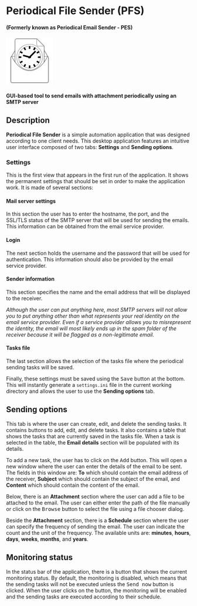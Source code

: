 # Periodical File Sender (PFS)
#### (Formerly known as Periodical Email Sender - PES)

<img src="periodical_file_sender/icon.svg" width="128" height="128" alt="PFS icon">

#### GUI-based tool to send emails with attachment periodically using an SMTP server

## Description

**Periodical File Sender** is a simple automation application that was designed
according to one client needs. This desktop application features an intuitive
user interface composed of two tabs: **Settings** and **Sending options**.

### Settings

This is the first view that appears in the first run of the application. It
shows the permanent settings that should be set in order to make the
application work. It is made of several sections:

#### Mail server settings

In this section the user has to enter the hostname, the port, and the SSL/TLS
status of the SMTP server that will be used for sending the emails. This
information can be obtained from the email service provider.

#### Login

The next section holds the username and the password that will be used for
authentication. This information should also be provided by the email service
provider.

#### Sender information

This section specifies the name and the email address that will be displayed
to the receiver.

_Although the user can put anything here, most SMTP servers
will not allow you to put anything other than what represents your real
identity on the email service provider. Even if a service provider allows
you to misrepresent the identity, the email will most likely ends up in the
spam folder of the receiver because it will be flagged as a non-legitimate
email._

#### Tasks file

The last section allows the selection of the tasks file where the periodical
sending tasks will be saved.

Finally, these settings must be saved using the <kbd>Save</kbd> button at the
bottom. This will instantly generate a `settings.ini` file in the current
working directory and allows the user to use the **Sending options** tab.

## Sending options

This tab is where the user can create, edit, and delete the sending tasks. It
contains buttons to add, edit, and delete tasks. It also contains a table that
shows the tasks that are currently saved in the tasks file. When a task is selected
in the table, the **Email details** section will be populated with its details.

To add a new task, the user has to click on the <kbd>Add</kbd> button. This will
open a new window where the user can enter the details of the email to be sent.
The fields in this window are: **To** which should contain the email address of 
the receiver, **Subject** which should contain the subject of the email, and 
**Content** which should contain the content of the email.

Below, there is an **Attachment** section where the user can add a file to be
attached to the email. The user can either enter the path of the file manually
or click on the <kbd>Browse</kbd> button to select the file using a file chooser
dialog.

Beside the **Attachment** section, there is a **Schedule** section where the user
can specify the frequency of sending the email. The user can indicate the count
and the unit of the frequency. The available units are: **minutes**, **hours**,
**days**, **weeks**, **months**, and **years**.

## Monitoring status

In the status bar of the application, there is a button that shows the current
monitoring status. By default, the monitoring is disabled, which means that the
sending tasks will not be executed unless the <kbd>Send now</kbd> button is clicked.
When the user clicks on the button, the monitoring will be enabled and the sending
tasks are executed according to their schedule.